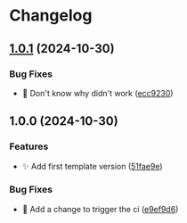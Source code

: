 # Changelog

## [1.0.1](https://github.com/kevinah95/quarto-revealjs-cenfotec/compare/v1.0.0...v1.0.1) (2024-10-30)


### Bug Fixes

* :green_heart: Don't know why didn't work ([ecc9230](https://github.com/kevinah95/quarto-revealjs-cenfotec/commit/ecc92306cf0b583efb39951679d29a1316ad1b82))

## 1.0.0 (2024-10-30)


### Features

* :sparkles: Add first template version ([51fae9e](https://github.com/kevinah95/quarto-revealjs-cenfotec/commit/51fae9ecba74ae0a5f3365672a36b3a829603987))


### Bug Fixes

* :green_heart: Add a change to trigger the ci ([e9ef9d6](https://github.com/kevinah95/quarto-revealjs-cenfotec/commit/e9ef9d683c912d2a4607a8c6884772a46340029e))
